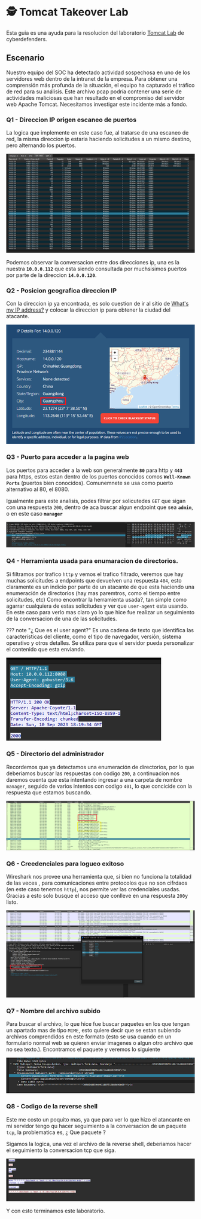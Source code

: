 # :detective: Tomcat Takeover Lab

Esta guia es una ayuda para la resolucion del laboratorio [Tomcat Lab](https://cyberdefenders.org/blueteam-ctf-challenges/tomcat-takeover/) de cyberdefenders.

## Escenario

Nuestro equipo del SOC ha detectado actividad sospechosa en uno de los servidores web dentro de la intranet de la empresa. Para obtener una comprensión más profunda de la situación, el equipo ha capturado el tráfico de red para su análisis. Este archivo pcap podría contener una serie de actividades maliciosas que han resultado en el compromiso del servidor web Apache Tomcat. Necesitamos investigar este incidente más a fondo.

### Q1 - Direccion IP origen escaneo de puertos

La logica que implemente en este caso fue, al tratarse de una escaneo de red, la misma direccion ip estaria haciendo solicitudes a un mismo destino, pero alternando los puertos.

![tomcat1](../../assets/Cyberdefnders/Network%20Forensics/tomcat%20lab/tomcat1.png)

Podemos observar la conversacion entre dos direcciones ip, una es la nuestra **`10.0.0.112`** que esta siendo consultada por muchsisimos puertos por parte de la direccion **`14.0.0.120`**.

### Q2 - Posicion geografica direccion IP

Con la direccion ip ya encontrada, es solo cuestion de ir al sitio de [What's my IP address?](https://whatismyipaddress.com/) y colocar la direccion ip para obtener la ciudad del atacante.

![tomcat2](../../assets/Cyberdefnders/Network%20Forensics/tomcat%20lab/tomcat2.png)

### Q3 - Puerto para acceder a la pagina web

Los puertos para acceder a la web son generalmente **`80`** para http y **`443`** para https, estos estan dentro de los puertos conocidos comos **`Well-Known Ports`** (puertos bien conocidos). Comunemnete se usa como puerto alternativo al 80, el 8080.

Igualmente para este analisis, podes filtrar por solicutedes `GET` que sigan con una respuesta `200`, dentro de aca buscar algun endpoint que sea **`admin`**, o en este caso **`manager`**

![tomcat3](../../assets/Cyberdefnders/Network%20Forensics/tomcat%20lab/tomcat3.png)

### Q4 - Herramienta usada para enumaracion de directorios.

Si filtramos por trafico `http` y vemos el trafico filtrado, veremos que hay muchas solicitudes a endpoints que devuelven una respuesta `404`, esto claramente es un indicio por parte de un atacante de que esta haciendo una enumeración de directorios (hay mas paremtros, como el tiempo entre solicitudes, etc)
Como encontrar la herramienta usada?, tan simple como agarrar cualquiera de estas solicitudes y ver que `user-agent` esta usando. En este caso para verlo mas claro yo lo que hice fue realizar un seguimiento de la conversacion de una de las solicitudes.

??? note "¿ Que es el user agent?"
    Es una cadena de texto que identifica las características del cliente, como el tipo de navegador, versión, sistema operativo y otros detalles. Se utiliza para que el servidor pueda personalizar el contenido que esta enviando.

![tomcat4](../../assets/Cyberdefnders/Network%20Forensics/tomcat%20lab/tomcat4.png)

### Q5 - Directorio del administrador

Recordemos que ya detectamos una enumeración de directorios, por lo que deberiamos buscar las respuestas con codigo `200`, a continuacion nos daremos cuenta que esta intentando ingresar a una carpeta de nombre `manager`, seguido de varios intentos con codigo `401`, lo que concicide con la respuesta que estamos buscando.

![tomcat5](../../assets/Cyberdefnders/Network%20Forensics/tomcat%20lab/tomcat5.png)

### Q6 - Creedenciales para logueo exitoso

Wireshark nos provee una herramienta que, si bien no funciona la totalidad de las veces , para comunicaciones entre protocolos que no son cifrdaos (en este caso tenemos `http`), nos permite ver las credenciales usadas. Gracias a esto solo busque el acceso que conlleve en una respuesta `200`y listo.

![tomcat7](../../assets/Cyberdefnders/Network%20Forensics/tomcat%20lab/tomcat7.png)

### Q7 - Nombre del archivo subido

Para buscar el archivo, lo que hice fue buscar paquetes en los que tengan un apartado mas de tipo `MIME`, esto quiere decir que se estan subiendo archivos comprendidos en este formato (esto se usa cuando en un formulario normal web se quieren enviar imagenes o algun otro archivo que no sea texto.). Encontramos el paquete y veremos lo siguiente

![tomcat6](../../assets/Cyberdefnders/Network%20Forensics/tomcat%20lab/tomcat6.png)

### Q8 - Codigo de la reverse shell

Este me costo un poquito mas, ya que para ver lo que hizo el atancante en mi servidor tengo qu hacer seguimiento a la conversacion de un paquete `tcp`, la problematica es, ¿ Que paquete ?

Sigamos la logica, una vez el archivo de la reverse shell, deberiamos hacer el seguimiento la conversacion tcp que siga.

![tomcat8](../../assets/Cyberdefnders/Network%20Forensics/tomcat%20lab/tomcat8.png)

Y con esto terminamos este laboratorio.









